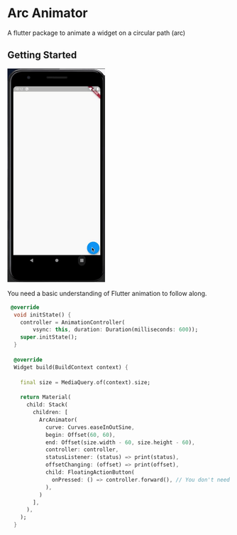 # Arc Animator

A flutter package to animate a widget on a circular path (arc)

## Getting Started


![](giphy.gif)

You need a basic understanding of Flutter animation to follow along.

```dart
 @override
  void initState() {
    controller = AnimationController(
        vsync: this, duration: Duration(milliseconds: 600));
    super.initState();
  }

  @override
  Widget build(BuildContext context) {
  
    final size = MediaQuery.of(context).size;
    
    return Material(
      child: Stack(
        children: [
          ArcAnimator(
            curve: Curves.easeInOutSine,
            begin: Offset(60, 60),
            end: Offset(size.width - 60, size.height - 60),
            controller: controller,
            statusListener: (status) => print(status),
            offsetChanging: (offset) => print(offset),
            child: FloatingActionButton(
              onPressed: () => controller.forward(), // You don't need controller.reverse()
            ),
          )
        ],
      ),
    );
  }
```
